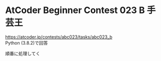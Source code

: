 # AtCoder Beginner Contest 023 B 手芸王  
https://atcoder.jp/contests/abc023/tasks/abc023_b  
Python (3.8.2)で回答  

順番に処理してく
